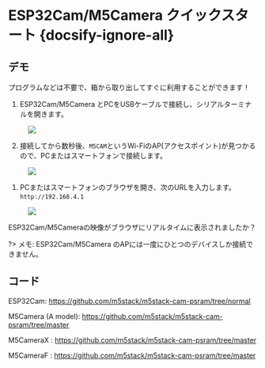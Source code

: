 # ESP32Cam/M5Camera クイックスタート {docsify-ignore-all}

## デモ

プログラムなどは不要で、箱から取り出してすぐに利用することができます！

1. ESP32Cam/M5Camera とPCをUSBケーブルで接続し、シリアルターミナルを開きます。

<figure>
    <img src="assets/img/getting_started_pics/get_started_with_unit/ESP32CAM_Terminal.png">
</figure>

2. 接続してから数秒後、`M5CAM`というWi-FiのAP(アクセスポイント)が見つかるので、PCまたはスマートフォンで接続します。

<figure>
    <img src="assets/img/getting_started_pics/get_started_with_unit/ESP32CAM_M5CAM.png">
</figure>

1. PCまたはスマートフォンのブラウザを開き、次のURLを入力します。`http://192.168.4.1`

<figure>
    <img src="assets/img/getting_started_pics/get_started_with_unit/ESP32CAM_Browser.png">
</figure>

ESP32Cam/M5Cameraの映像がブラウザにリアルタイムに表示されましたか？

?> メモ: ESP32Cam/M5Camera のAPには一度にひとつのデバイスしか接続できません。

## コード

ESP32Cam: https://github.com/m5stack/m5stack-cam-psram/tree/normal

M5Camera (A model): https://github.com/m5stack/m5stack-cam-psram/tree/master

M5CameraX : https://github.com/m5stack/m5stack-cam-psram/tree/master

M5CameraF : https://github.com/m5stack/m5stack-cam-psram/tree/master